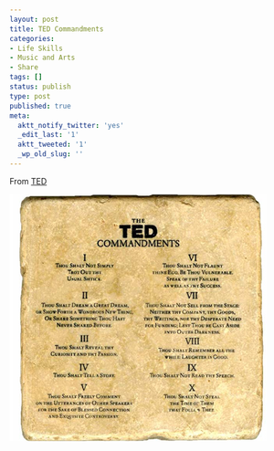 ```yaml
---
layout: post
title: TED Commandments
categories:
- Life Skills
- Music and Arts
- Share
tags: []
status: publish
type: post
published: true
meta:
  aktt_notify_twitter: 'yes'
  _edit_last: '1'
  aktt_tweeted: '1'
  _wp_old_slug: ''
---
```

From <a href="http://www.ted.com/pages/360">TED</a>

<img class="aligncenter size-full wp-image-2403" title="TED-commandments" src="/img/TED-commandments.jpg" alt="" width="450" height="433" />
